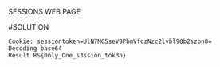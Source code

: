 SESSIONS
WEB PAGE

#SOLUTION

    Cookie: sessiontoken=UlN7MG5seV9PbmVfczNzc2lvbl90b2szbn0=
    Decoding base64
    Result RS{0nly_One_s3ssion_tok3n}

